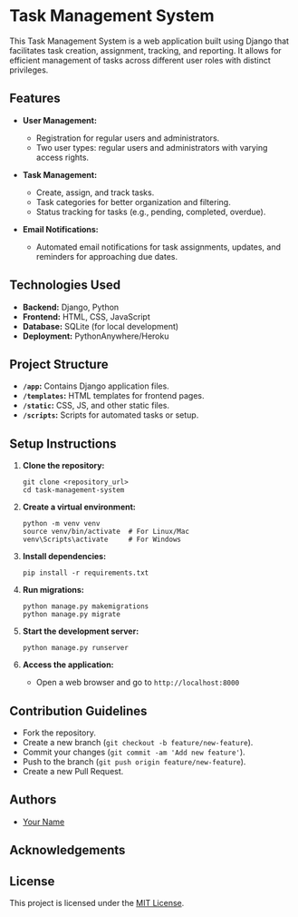 # Task Management System

This Task Management System is a web application built using Django that facilitates task creation, assignment, tracking, and reporting. It allows for efficient management of tasks across different user roles with distinct privileges.

## Features

- **User Management:**
  - Registration for regular users and administrators.
  - Two user types: regular users and administrators with varying access rights.

- **Task Management:**
  - Create, assign, and track tasks.
  - Task categories for better organization and filtering.
  - Status tracking for tasks (e.g., pending, completed, overdue).

- **Email Notifications:**
  - Automated email notifications for task assignments, updates, and reminders for approaching due dates.

## Technologies Used

- **Backend:** Django, Python
- **Frontend:** HTML, CSS, JavaScript
- **Database:** SQLite (for local development)
- **Deployment:** PythonAnywhere/Heroku

## Project Structure

- **`/app`:** Contains Django application files.
- **`/templates`:** HTML templates for frontend pages.
- **`/static`:** CSS, JS, and other static files.
- **`/scripts`:** Scripts for automated tasks or setup.

## Setup Instructions

1. **Clone the repository:**
   ```
   git clone <repository_url>
   cd task-management-system
   ```

2. **Create a virtual environment:**
   ```
   python -m venv venv
   source venv/bin/activate  # For Linux/Mac
   venv\Scripts\activate     # For Windows
   ```

3. **Install dependencies:**
   ```
   pip install -r requirements.txt
   ```

4. **Run migrations:**
   ```
   python manage.py makemigrations
   python manage.py migrate
   ```

5. **Start the development server:**
   ```
   python manage.py runserver
   ```

6. **Access the application:**
   - Open a web browser and go to `http://localhost:8000`

## Contribution Guidelines

- Fork the repository.
- Create a new branch (`git checkout -b feature/new-feature`).
- Commit your changes (`git commit -am 'Add new feature'`).
- Push to the branch (`git push origin feature/new-feature`).
- Create a new Pull Request.

## Authors

- [Your Name](https://github.com/your_username)

## Acknowledgements

## License

This project is licensed under the [MIT License](LICENSE).
